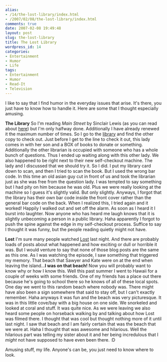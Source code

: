 ```yaml
---
alias:
- /14/the-lost-library/index.html
- /2007/02/08/the-lost-library/index.html
comments: true
date: 2007-02-08 19:49:48
layout: post
slug: the-lost-library
title: The Lost Library
wordpress_id: 14
categories:
- Entertainment
- Humor
- Life
tags:
- Entertainment
- Humor
- Read-It
- Television
---
```


I like to say that I find humor in the everyday issues that arise.  It's there, you just have to know how to handle it.  Here are some that I thought especially amusing.

**The Library**
So I'm reading _Main Street_ by Sinclair Lewis (as you can read about [here](http://www.goingthewongway.com/currently-reading/main-street/)) but I'm only halfway done.  Additionally I have already renewed it the maximum number of times.  So I go to the [library](http://www2.anaheim.net/article.cfm?id=118) and find the other copy to check out.  Just before I get to the line to check it out, this lady comes in with her son and a BOX of books to donate or something.  Additionally the other librarian is occupied with someone who has a whole bunch of questions.  Thus I ended up waiting along with this other lady.  We also happened to be right next to their new self-checkout machine.  The lady and I discussed that we should try it.  So I did.  I put my library card down to scan, and then I tried to scan the book.  But I used the wrong bar code.  In this time an old asian guy cut in front of us and took the librarian just as she was free from the question lady.  I was tempted to say something but I had pity on him because he was old.  Plus we were really looking at the machine so I guess it's slightly valid.  But only slightly.  Anyways, I forgot that the library has their own bar code inside the front cover rather than the general bar code on the back.  When I realized this, I tried again and it worked!  Happily I walked out and set off the alarm.  As soon as I heard it I burst into laughter.  Now anyone who has heard me laugh knows that it is slightly unbecoming a person in a public library.  Haha apparently I forgot to push the spine against the edge in my self-checkout process.  Suffice to say I thought it was funny, but the people reading quietly might not have.

**Lost**
I'm sure many people watched [Lost](http://abc.go.com/primetime/lost/index) last night.  And there are probably loads of posts about what happened and how exciting or dull or horrible it was.  But I would venture to say that none of those blog posts are the same as this one.  As I was watching the episode, I saw something that triggered my memory.  That beach that Sawyer and Kate were on at the end when leaving the island...**I was on that beach!**  Now you will probably want to know why or how I know this.  Well this past summer I went to Hawaii for a couple of weeks with some friends.  One of my friends has a place out there because he's going to school there so he knows of all of these local spots.  One day we went to this random beach where nobody was.  There might have also been a sign somewhere that said to stay off, but I can't exactly remember.  Haha anyways it was fun and the beach was very picturesque.  It was in this little cove/bay with a big house on one side.  We snorkeled and looked at coral and stuff.  It was quite nice.  As we were leaving we also heard some people on horseback walking by and talking about how Lost was filmed there.  I thought that was cool but thought nothing more of it until last night.  I saw that beach and I am fairly certain that was the beach that we were at.  Haha I thought that was awesome and hilarious.  Well the hilarious part was telling my sister about it and her being incredulous that I _might_ not have supposed to have even been there.  :D

Amusing stuff, my life.  Anyone's can be, you just need to know where to look.
